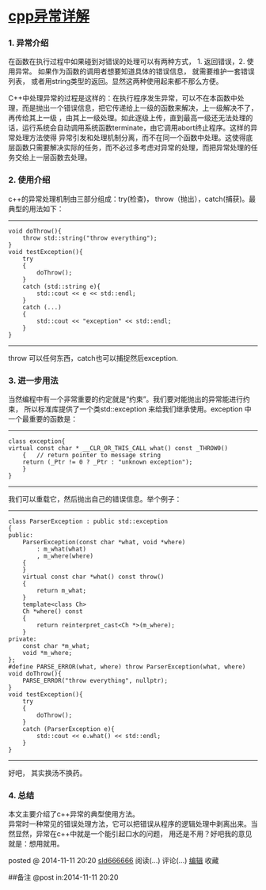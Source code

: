 #  [cpp异常详解](http://www.cnblogs.com/sld666666/p/4090418.html)

### 1\. 异常介绍

在函数在执行过程中如果碰到对错误的处理可以有两种方式， 1. 返回错误，2. 使用异常。 如果作为函数的调用者想要知道具体的错误信息，
就需要维护一套错误列表， 或者用string类型的返回。显然这两种使用起来都不那么方便。

C++中处理异常的过程是这样的：在执行程序发生异常，可以不在本函数中处理，而是抛出一个错误信息，把它传递给上一级的函数来解决，上一级解决不了，再传给其上一级
，由其上一级处理。如此逐级上传，直到最高一级还无法处理的话，运行系统会自动调用系统函数terminate，由它调用abort终止程序。这样的异常处理方法使得
异常引发和处理机制分离，而不在同一个函数中处理。这使得底层函数只需要解决实际的任务，而不必过多考虑对异常的处理，而把异常处理的任务交给上一层函数去处理。

### 2\. 使用介绍

c++的异常处理机制由三部分组成：try(检查)， throw（抛出），catch(捕获)。最典型的用法如下：

* * *
    void doThrow(){
        throw std::string("throw everything");
    }
    void testException(){
        try
        {
            doThrow();
        }
        catch (std::string e){
            std::cout << e << std::endl;
        }
        catch (...)
        {
            std::cout << "exception" << std::endl;
        }
    }

* * *

throw 可以任何东西，catch也可以捕捉然后exception.

### 3\. 进一步用法

当然编程中有一个非常重要的约定就是“约束”。我们要对能抛出的异常能进行约束， 所以标准库提供了一个类std::exception
来给我们继承使用。exception 中一个最重要的函数是：

* * *
    class exception{
    virtual const char * __CLR_OR_THIS_CALL what() const _THROW0()
        {   // return pointer to message string
        return (_Ptr != 0 ? _Ptr : "unknown exception");
        }
    }

* * *

我们可以重载它，然后抛出自己的错误信息。举个例子：

* * *
    class ParserException : public std::exception
    {
    public:
        ParserException(const char *what, void *where)
            : m_what(what)
            , m_where(where)
        {
        }
        virtual const char *what() const throw()
        {
            return m_what;
        }
        template<class Ch>
        Ch *where() const
        {
            return reinterpret_cast<Ch *>(m_where);
        }
    private:
        const char *m_what;
        void *m_where;
    };
    #define PARSE_ERROR(what, where) throw ParserException(what, where)
    void doThrow(){
        PARSE_ERROR("throw everything", nullptr);
    }
    void testException(){
        try
        {
            doThrow();
        }
        catch (ParserException e){
            std::cout << e.what() << std::endl;
        }
    }

* * *

好吧， 其实换汤不换药。

### 4\. 总结

本文主要介绍了c++异常的典型使用方法。  
异常时一种常见的错误处理方法，它可以把错误从程序的逻辑处理中剥离出来。当然显然，异常在c++中就是一个能引起口水的问题，
用还是不用？好吧我的意见就是：想用就用。

posted @ 2014-11-11 20:20 [sld666666](http://www.cnblogs.com/sld666666/)
阅读(...) 评论(...) [编辑](https://i.cnblogs.com/EditPosts.aspx?postid=4090418) 收藏

##备注 
 @post in:2014-11-11 20:20